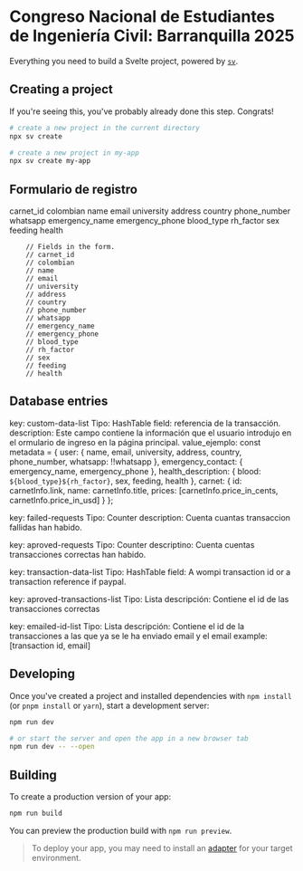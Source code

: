 # Congreso Nacional de Estudiantes de Ingeniería Civil: Barranquilla 2025

Everything you need to build a Svelte project, powered by [`sv`](https://github.com/sveltejs/cli).

## Creating a project

If you're seeing this, you've probably already done this step. Congrats!

```bash
# create a new project in the current directory
npx sv create

# create a new project in my-app
npx sv create my-app
```

## Formulario de registro

carnet_id
colombian
name
email
university
address
country
phone_number
whatsapp
emergency_name
emergency_phone
blood_type
rh_factor
sex
feeding
health


        // Fields in the form.
        // carnet_id
        // colombian
        // name
        // email
        // university
        // address
        // country
        // phone_number
        // whatsapp
        // emergency_name
        // emergency_phone
        // blood_type
        // rh_factor
        // sex
        // feeding
        // health





## Database entries
key: custom-data-list
Tipo: HashTable
field: referencia de la transacción.
description: Este campo contiene la información que el usuario introdujo en el ormulario de ingreso en la página principal.
value_ejemplo:
  const metadata = {
            user: {
                name,
                email,
                university,
                address,
                country,
                phone_number,
                whatsapp: !!whatsapp
            },
            emergency_contact: {
                emergency_name,
                emergency_phone
            },
            health_description: {
                blood: `${blood_type}${rh_factor}`,
                sex, feeding, health
            },
            carnet: {
                id: carnetInfo.link,
                name: carnetInfo.title,
                prices: [carnetInfo.price_in_cents, carnetInfo.price_in_usd]
            }
        };


key: failed-requests
Tipo: Counter
description: Cuenta cuantas transaccion fallidas han habido.

key: aproved-requests
Tipo: Counter
descriptino: Cuenta cuentas transacciones correctas han habido.

key: transaction-data-list
Tipo: HashTable
field: A wompi transaction id or a transaction reference if paypal.

key: aproved-transactions-list
Tipo: Lista
descripción: Contiene el id de las transacciones correctas

key: emailed-id-list
Tipo: Lista
descripción: Contiene el id de la transacciones a las que ya se le ha enviado email y el email
example: [transaction id, email]

## Developing

Once you've created a project and installed dependencies with `npm install` (or `pnpm install` or `yarn`), start a development server:

```bash
npm run dev

# or start the server and open the app in a new browser tab
npm run dev -- --open
```

## Building

To create a production version of your app:

```bash
npm run build
```

You can preview the production build with `npm run preview`.

> To deploy your app, you may need to install an [adapter](https://svelte.dev/docs/kit/adapters) for your target environment.
